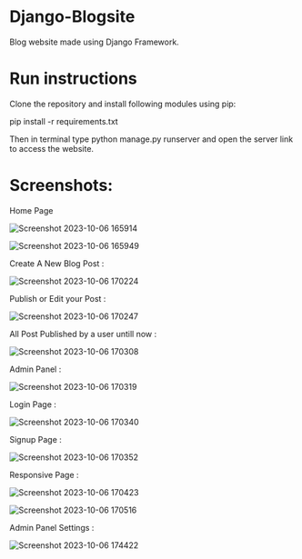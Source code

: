 # Django-Blogsite
 Blog website made using Django Framework.

 # Run instructions
 Clone the repository and install following modules using pip:

 pip install -r requirements.txt

 Then in terminal type python manage.py runserver and open the server link to access the website.

# Screenshots:

Home Page

![Screenshot 2023-10-06 165914](https://github.com/darsh5921/Django-Blogsite/assets/104684690/f9d50ef5-bba2-450f-be3c-e92c0cf1793c)

![Screenshot 2023-10-06 165949](https://github.com/darsh5921/Django-Blogsite/assets/104684690/e907fbe9-67ec-41c8-b2df-13a0adf82f7c)

Create A New Blog Post :

![Screenshot 2023-10-06 170224](https://github.com/darsh5921/Django-Blogsite/assets/104684690/8a248c87-0aeb-463b-bf93-551010246ed6)

Publish or Edit your Post :

![Screenshot 2023-10-06 170247](https://github.com/darsh5921/Django-Blogsite/assets/104684690/0c709eae-5a8b-468a-b79a-53b2c765822b)

All Post Published by a user untill now :

![Screenshot 2023-10-06 170308](https://github.com/darsh5921/Django-Blogsite/assets/104684690/bc8f84c4-5be1-44ef-a75a-a191b0a217d1)

Admin Panel :

![Screenshot 2023-10-06 170319](https://github.com/darsh5921/Django-Blogsite/assets/104684690/b92f03c5-64ea-4bf3-9f52-7c9d019fcddc)

Login Page :

![Screenshot 2023-10-06 170340](https://github.com/darsh5921/Django-Blogsite/assets/104684690/6cae098b-27b4-42e9-83c0-20246e877e1d)

Signup Page :

![Screenshot 2023-10-06 170352](https://github.com/darsh5921/Django-Blogsite/assets/104684690/a973aeee-1ce6-4d8b-a42c-7d1f8dd082cb)

Responsive Page :

![Screenshot 2023-10-06 170423](https://github.com/darsh5921/Django-Blogsite/assets/104684690/3ae0d66e-ee8a-4cd6-9a07-9b30835f666a)

![Screenshot 2023-10-06 170516](https://github.com/darsh5921/Django-Blogsite/assets/104684690/a3cb68b0-88fb-486d-9366-d8fed1ae3b58)

Admin Panel Settings :

![Screenshot 2023-10-06 174422](https://github.com/darsh5921/Django-Blogsite/assets/104684690/a969dae5-7f9a-4146-82e8-48a3633e26b9)




